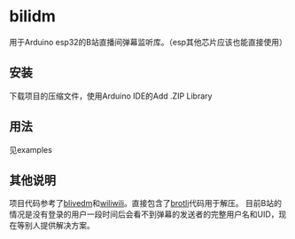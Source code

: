 # bilidm

用于Arduino esp32的B站直播间弹幕监听库。（esp其他芯片应该也能直接使用）

## 安装
下载项目的压缩文件，使用Arduino IDE的Add .ZIP Library
## 用法
见examples
## 其他说明
项目代码参考了[blivedm](https://github.com/xfgryujk/blivedm)和[wiliwili](xfangfang.github.io/wiliwili)。直接包含了[brotli](https://github.com/google/brotli)代码用于解压。
目前B站的情况是没有登录的用户一段时间后会看不到弹幕的发送者的完整用户名和UID，现在等别人提供解决方案。

